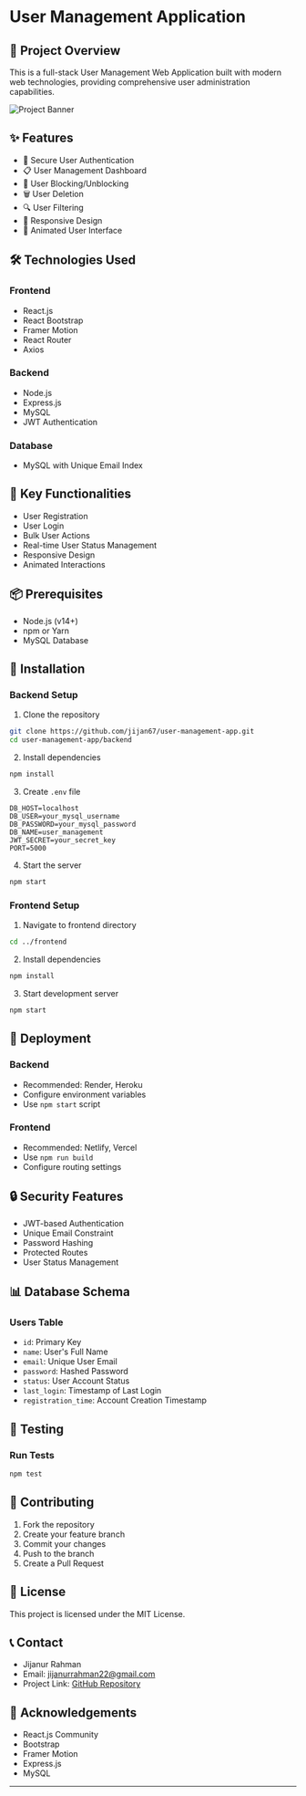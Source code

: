 # User Management Application

## 🚀 Project Overview

This is a full-stack User Management Web Application built with modern web technologies, providing comprehensive user administration capabilities.

![Project Banner](project-banner.png)

## ✨ Features

- 🔐 Secure User Authentication
- 📋 User Management Dashboard
- 🚫 User Blocking/Unblocking
- 🗑️ User Deletion
- 🔍 User Filtering
- 📱 Responsive Design
- 🎨 Animated User Interface

## 🛠️ Technologies Used

### Frontend
- React.js
- React Bootstrap
- Framer Motion
- React Router
- Axios

### Backend
- Node.js
- Express.js
- MySQL
- JWT Authentication

### Database
- MySQL with Unique Email Index

## 🌟 Key Functionalities

- User Registration
- User Login
- Bulk User Actions
- Real-time User Status Management
- Responsive Design
- Animated Interactions

## 📦 Prerequisites

- Node.js (v14+)
- npm or Yarn
- MySQL Database

## 🔧 Installation

### Backend Setup

1. Clone the repository
```bash
git clone https://github.com/jijan67/user-management-app.git
cd user-management-app/backend
```

2. Install dependencies
```bash
npm install
```

3. Create `.env` file
```
DB_HOST=localhost
DB_USER=your_mysql_username
DB_PASSWORD=your_mysql_password
DB_NAME=user_management
JWT_SECRET=your_secret_key
PORT=5000
```

4. Start the server
```bash
npm start
```

### Frontend Setup

1. Navigate to frontend directory
```bash
cd ../frontend
```

2. Install dependencies
```bash
npm install
```

3. Start development server
```bash
npm start
```

## 🚀 Deployment

### Backend
- Recommended: Render, Heroku
- Configure environment variables
- Use `npm start` script

### Frontend
- Recommended: Netlify, Vercel
- Use `npm run build`
- Configure routing settings

## 🔒 Security Features

- JWT-based Authentication
- Unique Email Constraint
- Password Hashing
- Protected Routes
- User Status Management

## 📊 Database Schema

### Users Table
- `id`: Primary Key
- `name`: User's Full Name
- `email`: Unique User Email
- `password`: Hashed Password
- `status`: User Account Status
- `last_login`: Timestamp of Last Login
- `registration_time`: Account Creation Timestamp

## 🧪 Testing

### Run Tests
```bash
npm test
```

## 🤝 Contributing

1. Fork the repository
2. Create your feature branch
3. Commit your changes
4. Push to the branch
5. Create a Pull Request

## 📄 License

This project is licensed under the MIT License.

## 📞 Contact

- Jijanur Rahman
- Email: jijanurrahman22@gmail.com
- Project Link: [GitHub Repository](https://github.com/jijan67/user-management-app)

## 🙏 Acknowledgements

- React.js Community
- Bootstrap
- Framer Motion
- Express.js
- MySQL

---

